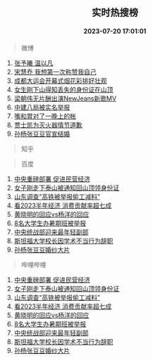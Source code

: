 <div align="center"><h2>实时热搜榜</h2><h4>2023-07-20 17:01:01</h4></div>

> 微博  

1. [张予曦 温以凡](https://s.weibo.com/weibo?q=%E5%BC%A0%E4%BA%88%E6%9B%A6%20%E6%B8%A9%E4%BB%A5%E5%87%A1&t=31&band_rank=1&Refer=top)<br />
2. [宋慧乔 我想第一次称赞我自己](https://s.weibo.com/weibo?q=%E5%AE%8B%E6%85%A7%E4%B9%94%20%E6%88%91%E6%83%B3%E7%AC%AC%E4%B8%80%E6%AC%A1%E7%A7%B0%E8%B5%9E%E6%88%91%E8%87%AA%E5%B7%B1&t=31&band_rank=2&Refer=top)<br />
3. [成都大运会开幕式烟花彩排好壮观](https://s.weibo.com/weibo?q=%23%E6%88%90%E9%83%BD%E5%A4%A7%E8%BF%90%E4%BC%9A%E5%BC%80%E5%B9%95%E5%BC%8F%E7%83%9F%E8%8A%B1%E5%BD%A9%E6%8E%92%E5%A5%BD%E5%A3%AE%E8%A7%82%23&t=31&band_rank=3&Refer=top)<br />
4. [女生刚下山得知丢失的身份证在山顶](https://s.weibo.com/weibo?q=%23%E5%A5%B3%E7%94%9F%E5%88%9A%E4%B8%8B%E5%B1%B1%E5%BE%97%E7%9F%A5%E4%B8%A2%E5%A4%B1%E7%9A%84%E8%BA%AB%E4%BB%BD%E8%AF%81%E5%9C%A8%E5%B1%B1%E9%A1%B6%23&t=31&band_rank=4&Refer=top)<br />
5. [梁朝伟无片酬出演NewJeans新歌MV](https://s.weibo.com/weibo?q=%23%E6%A2%81%E6%9C%9D%E4%BC%9F%E6%97%A0%E7%89%87%E9%85%AC%E5%87%BA%E6%BC%94NewJeans%E6%96%B0%E6%AD%8CMV%23&t=31&band_rank=5&Refer=top)<br />
6. [中建八局被实名举报](https://s.weibo.com/weibo?q=%23%E4%B8%AD%E5%BB%BA%E5%85%AB%E5%B1%80%E8%A2%AB%E5%AE%9E%E5%90%8D%E4%B8%BE%E6%8A%A5%23&t=31&band_rank=6&Refer=top)<br />
7. [嘴和胃对了一晚上的帐](https://s.weibo.com/weibo?q=%23%E5%98%B4%E5%92%8C%E8%83%83%E5%AF%B9%E4%BA%86%E4%B8%80%E6%99%9A%E4%B8%8A%E7%9A%84%E5%B8%90%23&t=31&band_rank=7&Refer=top)<br />
8. [贾士凯为灭火器情节道歉](https://s.weibo.com/weibo?q=%23%E8%B4%BE%E5%A3%AB%E5%87%AF%E4%B8%BA%E7%81%AD%E7%81%AB%E5%99%A8%E6%83%85%E8%8A%82%E9%81%93%E6%AD%89%23&t=31&band_rank=8&Refer=top)<br />
9. [孙杨张豆豆官宣结婚](https://s.weibo.com/weibo?q=%23%E5%AD%99%E6%9D%A8%E5%BC%A0%E8%B1%86%E8%B1%86%E5%AE%98%E5%AE%A3%E7%BB%93%E5%A9%9A%23&t=31&band_rank=9&Refer=top)<br />

> 知乎  


> 百度  

1. [中央重磅部署 促进民营经济](https://www.baidu.com/s?wd=%E4%B8%AD%E5%A4%AE%E9%87%8D%E7%A3%85%E9%83%A8%E7%BD%B2+%E4%BF%83%E8%BF%9B%E6%B0%91%E8%90%A5%E7%BB%8F%E6%B5%8E&sa=fyb_news&rsv_dl=fyb_news)<br />
2. [女子刚走下泰山被通知回山顶领身份证](https://www.baidu.com/s?wd=%E5%A5%B3%E5%AD%90%E5%88%9A%E8%B5%B0%E4%B8%8B%E6%B3%B0%E5%B1%B1%E8%A2%AB%E9%80%9A%E7%9F%A5%E5%9B%9E%E5%B1%B1%E9%A1%B6%E9%A2%86%E8%BA%AB%E4%BB%BD%E8%AF%81&sa=fyb_news&rsv_dl=fyb_news)<br />
3. [山东调查“高铁被举报偷工减料”](https://www.baidu.com/s?wd=%E5%B1%B1%E4%B8%9C%E8%B0%83%E6%9F%A5%E2%80%9C%E9%AB%98%E9%93%81%E8%A2%AB%E4%B8%BE%E6%8A%A5%E5%81%B7%E5%B7%A5%E5%87%8F%E6%96%99%E2%80%9D&sa=fyb_news&rsv_dl=fyb_news)<br />
4. [看2023半年经济 消费贡献率超七成](https://www.baidu.com/s?wd=%E7%9C%8B2023%E5%8D%8A%E5%B9%B4%E7%BB%8F%E6%B5%8E+%E6%B6%88%E8%B4%B9%E8%B4%A1%E7%8C%AE%E7%8E%87%E8%B6%85%E4%B8%83%E6%88%90&sa=fyb_news&rsv_dl=fyb_news)<br />
5. [黄晓明的回应vs杨洋的回应](https://www.baidu.com/s?wd=%E9%BB%84%E6%99%93%E6%98%8E%E7%9A%84%E5%9B%9E%E5%BA%94vs%E6%9D%A8%E6%B4%8B%E7%9A%84%E5%9B%9E%E5%BA%94&sa=fyb_news&rsv_dl=fyb_news)<br />
6. [8名大学生办暑期班被举报](https://www.baidu.com/s?wd=8%E5%90%8D%E5%A4%A7%E5%AD%A6%E7%94%9F%E5%8A%9E%E6%9A%91%E6%9C%9F%E7%8F%AD%E8%A2%AB%E4%B8%BE%E6%8A%A5&sa=fyb_news&rsv_dl=fyb_news)<br />
7. [中央统战部迎来最年轻副部](https://www.baidu.com/s?wd=%E4%B8%AD%E5%A4%AE%E7%BB%9F%E6%88%98%E9%83%A8%E8%BF%8E%E6%9D%A5%E6%9C%80%E5%B9%B4%E8%BD%BB%E5%89%AF%E9%83%A8&sa=fyb_news&rsv_dl=fyb_news)<br />
8. [斯坦福大学校长因学术不当行为辞职](https://www.baidu.com/s?wd=%E6%96%AF%E5%9D%A6%E7%A6%8F%E5%A4%A7%E5%AD%A6%E6%A0%A1%E9%95%BF%E5%9B%A0%E5%AD%A6%E6%9C%AF%E4%B8%8D%E5%BD%93%E8%A1%8C%E4%B8%BA%E8%BE%9E%E8%81%8C&sa=fyb_news&rsv_dl=fyb_news)<br />
9. [孙杨张豆豆婚纱大片](https://www.baidu.com/s?wd=%E5%AD%99%E6%9D%A8%E5%BC%A0%E8%B1%86%E8%B1%86%E5%A9%9A%E7%BA%B1%E5%A4%A7%E7%89%87&sa=fyb_news&rsv_dl=fyb_news)<br />

> 哔哩哔哩  

1. [中央重磅部署 促进民营经济](https://www.baidu.com/s?wd=%E4%B8%AD%E5%A4%AE%E9%87%8D%E7%A3%85%E9%83%A8%E7%BD%B2+%E4%BF%83%E8%BF%9B%E6%B0%91%E8%90%A5%E7%BB%8F%E6%B5%8E&sa=fyb_news&rsv_dl=fyb_news)<br />
2. [女子刚走下泰山被通知回山顶领身份证](https://www.baidu.com/s?wd=%E5%A5%B3%E5%AD%90%E5%88%9A%E8%B5%B0%E4%B8%8B%E6%B3%B0%E5%B1%B1%E8%A2%AB%E9%80%9A%E7%9F%A5%E5%9B%9E%E5%B1%B1%E9%A1%B6%E9%A2%86%E8%BA%AB%E4%BB%BD%E8%AF%81&sa=fyb_news&rsv_dl=fyb_news)<br />
3. [山东调查“高铁被举报偷工减料”](https://www.baidu.com/s?wd=%E5%B1%B1%E4%B8%9C%E8%B0%83%E6%9F%A5%E2%80%9C%E9%AB%98%E9%93%81%E8%A2%AB%E4%B8%BE%E6%8A%A5%E5%81%B7%E5%B7%A5%E5%87%8F%E6%96%99%E2%80%9D&sa=fyb_news&rsv_dl=fyb_news)<br />
4. [看2023半年经济 消费贡献率超七成](https://www.baidu.com/s?wd=%E7%9C%8B2023%E5%8D%8A%E5%B9%B4%E7%BB%8F%E6%B5%8E+%E6%B6%88%E8%B4%B9%E8%B4%A1%E7%8C%AE%E7%8E%87%E8%B6%85%E4%B8%83%E6%88%90&sa=fyb_news&rsv_dl=fyb_news)<br />
5. [黄晓明的回应vs杨洋的回应](https://www.baidu.com/s?wd=%E9%BB%84%E6%99%93%E6%98%8E%E7%9A%84%E5%9B%9E%E5%BA%94vs%E6%9D%A8%E6%B4%8B%E7%9A%84%E5%9B%9E%E5%BA%94&sa=fyb_news&rsv_dl=fyb_news)<br />
6. [8名大学生办暑期班被举报](https://www.baidu.com/s?wd=8%E5%90%8D%E5%A4%A7%E5%AD%A6%E7%94%9F%E5%8A%9E%E6%9A%91%E6%9C%9F%E7%8F%AD%E8%A2%AB%E4%B8%BE%E6%8A%A5&sa=fyb_news&rsv_dl=fyb_news)<br />
7. [中央统战部迎来最年轻副部](https://www.baidu.com/s?wd=%E4%B8%AD%E5%A4%AE%E7%BB%9F%E6%88%98%E9%83%A8%E8%BF%8E%E6%9D%A5%E6%9C%80%E5%B9%B4%E8%BD%BB%E5%89%AF%E9%83%A8&sa=fyb_news&rsv_dl=fyb_news)<br />
8. [斯坦福大学校长因学术不当行为辞职](https://www.baidu.com/s?wd=%E6%96%AF%E5%9D%A6%E7%A6%8F%E5%A4%A7%E5%AD%A6%E6%A0%A1%E9%95%BF%E5%9B%A0%E5%AD%A6%E6%9C%AF%E4%B8%8D%E5%BD%93%E8%A1%8C%E4%B8%BA%E8%BE%9E%E8%81%8C&sa=fyb_news&rsv_dl=fyb_news)<br />
9. [孙杨张豆豆婚纱大片](https://www.baidu.com/s?wd=%E5%AD%99%E6%9D%A8%E5%BC%A0%E8%B1%86%E8%B1%86%E5%A9%9A%E7%BA%B1%E5%A4%A7%E7%89%87&sa=fyb_news&rsv_dl=fyb_news)<br />
